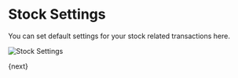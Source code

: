 # Stock Settings

You can set default settings for your stock related transactions here.

<img class="screenshot" alt="Stock Settings" src="/docs/assets/img/stock/stock-settings.png">

{next}
